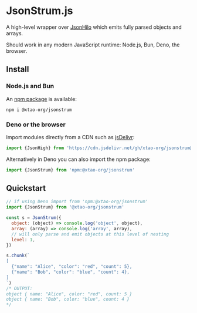 # JsonStrum.js

A high-level wrapper over [JsonHilo](https://github.com/xtao-org/jsonhilo) which emits fully parsed objects and arrays.

Should work in any modern JavaScript runtime: Node.js, Bun, Deno, the browser.

## Install

### Node.js and Bun

An [npm package](https://www.npmjs.com/package/@xtao-org/jsonstrum) is available:

```
npm i @xtao-org/jsonstrum
```

### Deno or the browser

Import modules directly from a CDN such as [jsDelivr](https://www.jsdelivr.com/):

```js
import {JsonHigh} from 'https://cdn.jsdelivr.net/gh/xtao-org/jsonstrum@v0.2.3/mod.js'
```

Alternatively in Deno you can also import the npm package:

```js
import {JsonStrum} from 'npm:@xtao-org/jsonstrum'
```

## Quickstart

```js
// if using Deno import from 'npm:@xtao-org/jsonstrum'
import {JsonStrum} from '@xtao-org/jsonstrum'

const s = JsonStrum({
  object: (object) => console.log('object', object),
  array: (array) => console.log('array', array),
  // will only parse and emit objects at this level of nesting 
  level: 1,
})

s.chunk(`
[
  {"name": "Alice", "color": "red", "count": 5},
  {"name": "Bob", "color": "blue", "count": 4},
]
`)
/* OUTPUT:
object { name: "Alice", color: "red", count: 5 }
object { name: "Bob", color: "blue", count: 4 }
*/
```